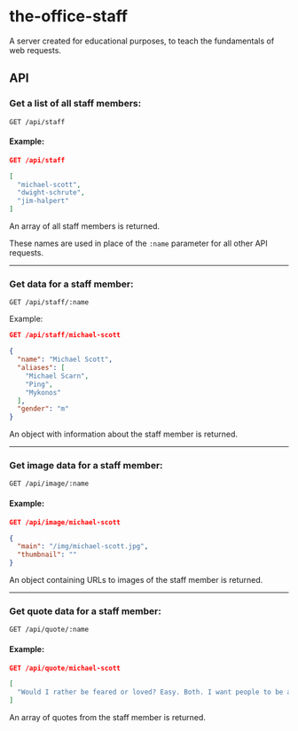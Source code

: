 # the-office-staff

A server created for educational purposes, to teach the fundamentals of web requests.

## API

### Get a list of all staff members:

`GET /api/staff`

#### Example:

```json
GET /api/staff

[
  "michael-scott",
  "dwight-schrute",
  "jim-halpert"
]
```

An array of all staff members is returned.

These names are used in place of the `:name` parameter for all other API requests.

---

### Get data for a staff member:

`GET /api/staff/:name`

Example:

```json
GET /api/staff/michael-scott

{
  "name": "Michael Scott",
  "aliases": [
    "Michael Scarn",
    "Ping",
    "Mykonos"
  ],
  "gender": "m"
}
```

An object with information about the staff member is returned.

---

### Get image data for a staff member:

`GET /api/image/:name`

#### Example:

```json
GET /api/image/michael-scott

{
  "main": "/img/michael-scott.jpg",
  "thumbnail": ""
}
```

An object containing URLs to images of the staff member is returned.

---

### Get quote data for a staff member:

`GET /api/quote/:name`

#### Example:

```json
GET /api/quote/michael-scott

[
  "Would I rather be feared or loved? Easy. Both. I want people to be afraid of how much they love me."
]
```

An array of quotes from the staff member is returned.
